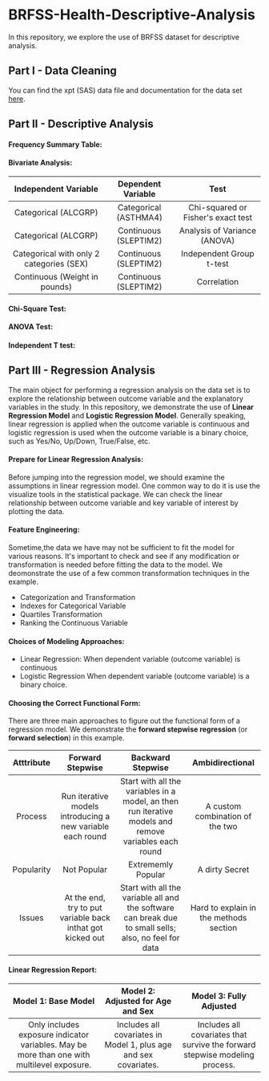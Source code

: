 # BRFSS-Health-Descriptive-Analysis
In this repository, we explore the use of BRFSS dataset for descriptive analysis.

## Part I - Data Cleaning

You can find the xpt (SAS) data file and documentation for the data set [here](https://www.cdc.gov/brfss/smart/smart_2014.html).

## Part II - Descriptive Analysis

#### Frequency Summary Table:


#### Bivariate Analysis:

|  Independent Variable  |  Dependent Variable  |  Test  |
|  :---:  |  :---:  |  :---:  |
|  Categorical (ALCGRP)  |  Categorical (ASTHMA4)  |  Chi-squared or Fisher's exact test  |
|  Categorical (ALCGRP)  |  Continuous (SLEPTIM2)  |  Analysis of Variance (ANOVA)  |
|  Categorical with only 2 categories (SEX)  |  Continuous (SLEPTIM2)  |  Independent Group t-test  |
|  Continuous (Weight in pounds)  |  Continuous (SLEPTIM2)  |  Correlation  |

#### Chi-Square Test:

#### ANOVA Test:

#### Independent T test:


## Part III - Regression Analysis
The main object for performing a regression analysis on the data set is to explore the relationship between outcome variable and the explanatory variables in the study. In this repository, we demonstrate the use of **Linear Regression Model** and **Logistic Regression Model**. Generally speaking, linear regression is applied when the outcome variable is continuous and logistic regression is used when the outcome variable is a binary choice, such as Yes/No, Up/Down, True/False, etc.

#### Prepare for Linear Regression Analysis:
Before jumping into the regression model, we should examine the assumptions in linear regression model.  One common way to do it is use the visualize tools in the statistical package.  We can check the linear relationship between outcome variable and key variable of interest by plotting the data.
 
#### Feature Engineering:
Sometime,the data we have may not be sufficient to fit the model for various reasons. It's important to check and see if any modification or transformation is needed before fitting the data to the model. We deomonstrate the use of a few common transformation techniques in the example.
- Categorization and Transformation
- Indexes for Categorical Variable
- Quartiles Transformation
- Ranking the Continuous Variable

#### Choices of Modeling Approaches:
- Linear Regression: When dependent variable (outcome variable) is continuous
- Logistic Regression When dependent variable (outcome variable) is a binary choice.

#### Choosing the Correct Functional Form:
There are three main approaches to figure out the functional form of a regression model. We demonstrate the **forward stepwise regression** (or **forward selection**) in this example.

|  Atttribute  |  Forward Stepwise  |  Backward Stepwise |  Ambidirectional  |
|  :---:  |  :---:  |  :---:  |  :---:  |
|  Process  |  Run iterative models introducing a new variable each round  |  Start with all the variables in a model, an then run iterative models and remove variables each round  |  A custom combination of the two  |
|  Popularity  |  Not Popular  |  Extrememly Popular  |  A dirty Secret  |
|  Issues  |  At the end, try to put variable back inthat got kicked out  |  Start with all the variable all and the software can break due to small sells; also, no feel for data  |  Hard to explain in the methods section  |

#### Linear Regression Report:

|  Model 1: Base Model  |  Model 2: Adjusted for Age and Sex  |  Model 3: Fully Adjusted  |
|  :---:  |  :---:  |  :---:  |
|  Only includes exposure indicator variables. May be more than one with multilevel exposure.  |  Includes all covariates in Model 1, plus age and sex covariates.  |  Includes all covariates that survive the forward stepwise modeling process.  |
